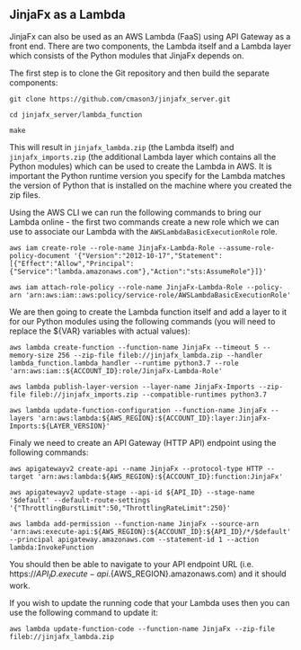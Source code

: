 ## JinjaFx as a Lambda

JinjaFx can also be used as an AWS Lambda (FaaS) using API Gateway as a front end. There are two components, the Lambda itself and a Lambda layer which consists of the Python modules that JinjaFx depends on.

The first step is to clone the Git repository and then build the separate components:

```
git clone https://github.com/cmason3/jinjafx_server.git

cd jinjafx_server/lambda_function

make
```

This will result in `jinjafx_lambda.zip` (the Lambda itself) and `jinjafx_imports.zip` (the additional Lambda layer which contains all the Python modules) which can be used to create the Lambda in AWS. It is important the Python runtime version you specify for the Lambda matches the version of Python that is installed on the machine where you created the zip files.

Using the AWS CLI we can run the following commands to bring our Lambda online - the first two commands create a new role which we can use to associate our Lambda with the `AWSLambdaBasicExecutionRole` role.

```
aws iam create-role --role-name JinjaFx-Lambda-Role --assume-role-policy-document '{"Version":"2012-10-17","Statement":[{"Effect":"Allow","Principal":{"Service":"lambda.amazonaws.com"},"Action":"sts:AssumeRole"}]}'

aws iam attach-role-policy --role-name JinjaFx-Lambda-Role --policy-arn 'arn:aws:iam::aws:policy/service-role/AWSLambdaBasicExecutionRole'
```

We are then going to create the Lambda function itself and add a layer to it for our Python modules using the following commands (you will need to replace the ${VAR} variables with actual values):

```
aws lambda create-function --function-name JinjaFx --timeout 5 --memory-size 256 --zip-file fileb://jinjafx_lambda.zip --handler lambda_function.lambda_handler --runtime python3.7 --role 'arn:aws:iam::${ACCOUNT_ID}:role/JinjaFx-Lambda-Role'

aws lambda publish-layer-version --layer-name JinjaFx-Imports --zip-file fileb://jinjafx_imports.zip --compatible-runtimes python3.7

aws lambda update-function-configuration --function-name JinjaFx --layers 'arn:aws:lambda:${AWS_REGION}:${ACCOUNT_ID}:layer:JinjaFx-Imports:${LAYER_VERSION}'
```

Finaly we need to create an API Gateway (HTTP API) endpoint using the following commands:

```
aws apigatewayv2 create-api --name JinjaFx --protocol-type HTTP --target 'arn:aws:lambda:${AWS_REGION}:${ACCOUNT_ID}:function:JinjaFx'

aws apigatewayv2 update-stage --api-id ${API_ID} --stage-name '$default' --default-route-settings '{"ThrottlingBurstLimit":50,"ThrottlingRateLimit":250}'

aws lambda add-permission --function-name JinjaFx --source-arn 'arn:aws:execute-api:${AWS_REGION}:${ACCOUNT_ID}:${API_ID}/*/$default' --principal apigateway.amazonaws.com --statement-id 1 --action lambda:InvokeFunction
```

You should then be able to navigate to your API endpoint URL (i.e. https://${API_ID}.execute-api.${AWS_REGION}.amazonaws.com) and it should work.

If you wish to update the running code that your Lambda uses then you can use the following command to update it:

```
aws lambda update-function-code --function-name JinjaFx --zip-file fileb://jinjafx_lambda.zip
```
